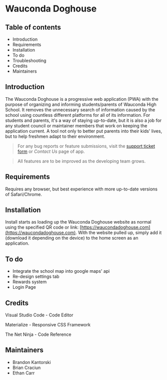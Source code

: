 # Wauconda Doghouse
 
## Table of contents
 
- Introduction
- Requirements
- Installation  
- To do
- Troubleshooting
- Credits
- Maintainers
 
## Introduction
 
The Wauconda Doghouse is a progressive web application (PWA) with the purpose of organizing and informing students/parents of Wauconda High School. It removes the unnecessary search of information caused by the school using countless different platforms for all of its information. For students and parents, it's a way of staying up-to-date, but it is also a job for any student council or maintainer members that work on keeping the application current. A tool not only to better put parents into their kids' lives, but to help freshmen adapt to their environment.
 
 > For any bug reports or feature submissions, visit the [support ticket form](https://docs.google.com/forms/d/e/1FAIpQLSd5xLmQIuTevT-m6nbcsJFpwuNxDSTie_2y_RZIhoqfYL-RNA/viewform?usp=sf_link) or *Contact Us* page of app.

> All features are to be improved as the developing team grows. 
 
## Requirements
 
Requires any browser, but best experience with more up-to-date versions of Safari/Chrome.
 
## Installation
 
Install starts as loading up the Wauconda Doghouse website as normal using the specified QR code or link: [https://waucondadoghouse.com](https://waucondadoghouse.com). With the website pulled up, simply add it (download it depending on the device) to the home screen as an application.
 
## To do
 
- Integrate the school map into google maps' api
- Re-design settings tab
- Rewards system
- Login Page
 
## Credits
 
Visual Studio Code - Code Editor

Materialize - Responsive CSS Framework

The Net Ninja - Code Reference
 
## Maintainers
 
- Brandon Kantorski
- Brian Craciun
- Ethan Carr
